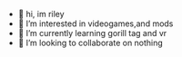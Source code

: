 - 👋 hi, im riley
- 👀 I’m interested in videogames,and mods
- 🌱 I’m currently learning gorill tag and vr
- 💞️ I’m looking to collaborate on nothing
